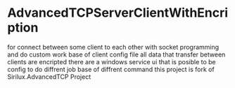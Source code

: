 # AdvancedTCPServerClientWithEncription
for connect between some client to each other with socket programming and do custom work base of client config file
all data that transfer between clients are encripted
there are a windows service ui that is posible to be config to do diffrent job base of diffrent command
this project is fork of Sirilux.AdvancedTCP Project
